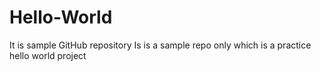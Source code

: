# Hello-World
It is sample GitHub repository 
Is is a sample repo only which is a practice hello world project
